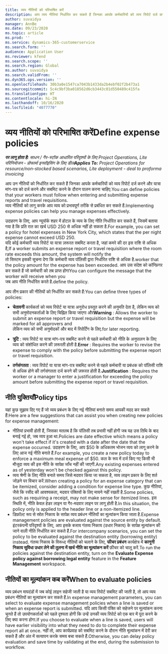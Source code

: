 ```yaml
---
title: व्यय नीतियों को परिभाषित करें
description: आप व्यय नीतियां निर्धारित कर सकते हैं जिनका आपके कर्मचारियों को व्यय रिपोर्ट दर्ज करने और यात्रा मांग-पत्र दर्ज करने और सबमिट करने के दौरान पालन करना चाहिए.
author: suvaidya
manager: AnnBe
ms.date: 09/23/2020
ms.topic: article
ms.prod: ''
ms.service: dynamics-365-customerservice
ms.search.form: ''
audience: Application User
ms.reviewer: kfend
ms.search.scope: ''
ms.search.region: Global
ms.author: suvaidya
ms.search.validFrom: ''
ms.dyn365.ops.version: ''
ms.openlocfilehash: 30b3a0e1547ca7043b1433da2b4ebf02f2b473a1
ms.sourcegitcommit: 5c4c9bf3ba018562d6cb3443c01d550489c415fa
ms.translationtype: HT
ms.contentlocale: hi-IN
ms.lasthandoff: 10/16/2020
ms.locfileid: "4077770"
---
```

# <a name="define-expense-policies"></a><span data-ttu-id="d1a50-103">व्यय नीतियों को परिभाषित करें</span><span class="sxs-lookup"><span data-stu-id="d1a50-103">Define expense policies</span></span>

<span data-ttu-id="d1a50-104">_**पर लागू होता है:** साधन / गैर-स्टॉक आधारित परिदृश्यों के लिए Project Operations, Lite परिनियोजन - प्रोफार्मा इनवॉइसिंग के लिए डील_</span><span class="sxs-lookup"><span data-stu-id="d1a50-104">_**Applies To:** Project Operations for resource/non-stocked based scenarios, Lite deployment - deal to proforma invoicing_</span></span>

<span data-ttu-id="d1a50-105">आप उन नीतियों को निर्धारित कर सकते हैं जिनका आपके कर्मचारियों को व्यय रिपोर्ट दर्ज करने और यात्रा मांग-पत्र को दर्ज करने और सबमिट करने के दौरान पालन करना चाहिए.</span><span class="sxs-lookup"><span data-stu-id="d1a50-105">You can define policies that your workers must follow when entering and submitting expense reports and travel requisitions.</span></span>         
<span data-ttu-id="d1a50-106">व्यय नीतियों को लागू करके आप व्यय को प्रभावपूर्ण तरीके से प्रबंधित कर सकते हैं.</span><span class="sxs-lookup"><span data-stu-id="d1a50-106">Implementing expense policies can help you manage expenses effectively.</span></span>         

<span data-ttu-id="d1a50-107">उदाहरण के लिए, आप न्यूयॉर्क शहर में होटल के व्यय के लिए नीति निर्धारित कर सकते हैं, जिसमें बताया गया है कि प्रति रात का खर्च USD 250 से अधिक नहीं हो सकता है.</span><span class="sxs-lookup"><span data-stu-id="d1a50-107">For example, you can set a policy for hotel expenses in New York City, which states that the per night expense cannot exceed USD 250.</span></span>       
<span data-ttu-id="d1a50-108">यदि कोई कर्मचारी व्यय रिपोर्ट या यात्रा ज़रूरत सबमिट करता है, जहां कमरे की दर इस राशि से अधिक है,</span><span class="sxs-lookup"><span data-stu-id="d1a50-108">If a worker submits an expense report or travel requisition where the room rate exceeds this amount, the system will notify the</span></span>         
<span data-ttu-id="d1a50-109">तो सिस्टम इसकी सूचना देगा कि कर्मचारी व्यय पॉलिसी द्वारा निर्धारित राशि से अधिक है.</span><span class="sxs-lookup"><span data-stu-id="d1a50-109">worker that the policy amount for the expense has been exceeded.</span></span> <span data-ttu-id="d1a50-110">आप उस संदेश को कॉन्फ़िगर कर सकते हैं जो कर्मचारी को तब प्राप्त होगा</span><span class="sxs-lookup"><span data-stu-id="d1a50-110">You can configure the message that the worker will receive when you</span></span>        
<span data-ttu-id="d1a50-111">जब आप नीति निर्धारित करते है.</span><span class="sxs-lookup"><span data-stu-id="d1a50-111">define the policy.</span></span>      
        
<span data-ttu-id="d1a50-112">आप तीन प्रकार की नीतियों को निर्धारित कर सकते हैं:</span><span class="sxs-lookup"><span data-stu-id="d1a50-112">You can define three types of policies:</span></span>         
        
- <span data-ttu-id="d1a50-113">**चेतावनी** कार्यकर्ता को व्यय रिपोर्ट या यात्रा अनुरोध प्रस्तुत करने की अनुमति देता है, लेकिन व्यय को सभी अनुमोदनकर्ताओं के लिए चिह्नित किया जाएगा और</span><span class="sxs-lookup"><span data-stu-id="d1a50-113">**Warning** : Allows the worker to submit an expense report or travel requisition but the expense will be marked for all approvers and</span></span>         
  <span data-ttu-id="d1a50-114">लेकिन व्यय को सभी अनुमोदकों और बाद में रिपोर्टिंग के लिए.</span><span class="sxs-lookup"><span data-stu-id="d1a50-114">for later reporting.</span></span>        

- <span data-ttu-id="d1a50-115">**त्रुटि** : व्यय रिपोर्ट या यात्रा मांग-पत्र सबमिट करने से पहले कर्मचारी को नीति के अनुपालन के लिए व्यय को संशोधित करने की ज़रूरती होती है.</span><span class="sxs-lookup"><span data-stu-id="d1a50-115">**Error** : Requires the worker to revise the expense to comply with the policy before submitting the expense report or travel requisition.</span></span>        
 
 - <span data-ttu-id="d1a50-116">**तर्गसंगतता** : व्यय रिपोर्ट या यात्रा मांग-पत्र सबमिट करने से पहले कर्मचारी या प्रबंधक को पॉलिसी राशि से अधिक होने की तर्गसंगतता दर्ज करने की ज़रूरत होती है.</span><span class="sxs-lookup"><span data-stu-id="d1a50-116">**Justification** : Requires the worker or a manager to enter a justification for exceeding the policy amount before submitting the expense report or travel requisition.</span></span>        

## <a name="policy-tips"></a><span data-ttu-id="d1a50-117">नीति युक्तियाँ</span><span class="sxs-lookup"><span data-stu-id="d1a50-117">Policy tips</span></span>
<span data-ttu-id="d1a50-118">यहां कुछ सुझाव दिए गए हैं जो व्यय प्रबंधन के लिए नई नीतियां बनाते समय आपकी मदद कर सकते हैं:</span><span class="sxs-lookup"><span data-stu-id="d1a50-118">Here are a few suggestions that can assist you when creating new policies for expense management:</span></span> 

- <span data-ttu-id="d1a50-119">नीतियां प्रभावी होती हैं, जिसका मतलब है कि पॉलिसी तब प्रभावी नहीं होगी जब यह उस तिथि के बाद बनाई गई हो, जब व्यय हुआ था.</span><span class="sxs-lookup"><span data-stu-id="d1a50-119">Policies are date effective which means a policy won't take effect if it's created with a date after the date that the expense occurred.</span></span> <span data-ttu-id="d1a50-120">उदाहरण के लिए, आप $50 के अधिकतम भोजन व्यय को लागू करने के लिए आज नई नीति बनाते हैं.</span><span class="sxs-lookup"><span data-stu-id="d1a50-120">For example, you create a new policy today to enforce a maximum meal expense of $50.</span></span> <span data-ttu-id="d1a50-121">कल के रूप में दर्ज किए गए किसी भी मौजूदा व्यय की इस नीति के सापेक्ष जाँच नहीं की जाएगी.</span><span class="sxs-lookup"><span data-stu-id="d1a50-121">Any existing expenses entered as of yesterday won't be checked against this policy.</span></span>
- <span data-ttu-id="d1a50-122">व्यय श्रेणी के लिए नीति बनाते समय जिसे मदवार किया जा सकता है, व्यय लाइन प्रकार के लिए शर्त जोड़ने पर विचार करें.</span><span class="sxs-lookup"><span data-stu-id="d1a50-122">When creating a policy for an expense category that can be itemized, consider adding a condition for expense line type.</span></span> <span data-ttu-id="d1a50-123">कुछ नीतियां, जैसे कि रसीद की आवश्यकता, मदवार पंक्तियों के लिए मायने नहीं रखती है.</span><span class="sxs-lookup"><span data-stu-id="d1a50-123">Some policies, such as requiring a receipt, may not make sense for itemized lines.</span></span> <span data-ttu-id="d1a50-124">इस स्थिति में, नीति केवल हेडर लाइन या गैर-मदवार लाइन पर लागू होती है.</span><span class="sxs-lookup"><span data-stu-id="d1a50-124">In this situation, the policy only is applied to the header line or a non-itemized line.</span></span> 
- <span data-ttu-id="d1a50-125">डिफ़ॉल्ट रूप से स्रोत निकाय के सापेक्ष व्यय प्रबंधन नीतियों का मूल्यांकन किया जाता है.</span><span class="sxs-lookup"><span data-stu-id="d1a50-125">Expense management policies are evaluated against the source entity by default.</span></span> <span data-ttu-id="d1a50-126">इंटरकंपनी परिदृश्यों के लिए, आप इसके बजाय गंतव्य निकाय (उधार निकाय) के सापेक्ष मूल्यांकन की जाने वाली नीति निर्धारित कर सकते हैं.</span><span class="sxs-lookup"><span data-stu-id="d1a50-126">For intercompany scenarios, you can set the policy to be evaluated against the destination entity (borrowing entity) instead.</span></span> <span data-ttu-id="d1a50-127">गंतव्य निकाय के विरूध्द नीतियों को चलाने के लिए, **फीचर प्रबंधन** कार्यक्षेत्र में **कानूनी निकाय सुविधा उधार लेने की तुलना में खर्च नीति का मूल्यांकन करें** फ़ीचर को चालू करें.</span><span class="sxs-lookup"><span data-stu-id="d1a50-127">To run the policies against the destination entity, turn on the **Evaluate Expense policy against borrowing legal entity** feature in the **Feature Management** workspace.</span></span>

## <a name="when-to-evaluate-policies"></a><span data-ttu-id="d1a50-128">नीतियों का मूल्यांकन कब करें</span><span class="sxs-lookup"><span data-stu-id="d1a50-128">When to evaluate policies</span></span>

<span data-ttu-id="d1a50-129">व्यय प्रबंधन मापदंडों में जब कोई लाइन सहेजी जाती है या व्यय रिपोर्ट सबमिट की जाती है, तो आप व्यय प्रबंधन नीतियों का मूल्यांकन कर सकते हैं.</span><span class="sxs-lookup"><span data-stu-id="d1a50-129">In expense management parameters, you can select to evaluate expense management policies when a line is saved or when an expense report is submitted.</span></span> <span data-ttu-id="d1a50-130">यदि आप किसी पंक्ति को सहेजने पर मूल्यांकन करना चुनते हैं तो उपयोगकर्ताओं को पहले दृश्यता होगी कि उन्हें उनकी व्यय रिपोर्ट को एक बार में पूरा करने के लिए क्या करना होगा.</span><span class="sxs-lookup"><span data-stu-id="d1a50-130">If you choose to evaluate when a line is saved, users will have earlier visibility into what they need to do to complete their expense report all at once.</span></span> <span data-ttu-id="d1a50-131">नहीं तो, आप कार्यप्रवाह को सबमिट करने के दौरान नीति मूल्यांकन में देरी कर सकते हैं और अंत में सत्यापन करके समय बचा सकते हैं.</span><span class="sxs-lookup"><span data-stu-id="d1a50-131">Otherwise, you can delay policy evaluation and save time by validating at the end, during the submission to workflow.</span></span>
